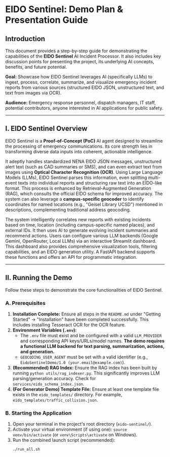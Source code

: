 # EIDO Sentinel: Demo Plan & Presentation Guide

## Introduction

This document provides a step-by-step guide for demonstrating the capabilities of the **EIDO Sentinel** AI Incident Processor. It also includes key discussion points for presenting the project, its underlying AI concepts, benefits, and future potential.

**Goal:** Showcase how EIDO Sentinel leverages AI (specifically LLMs) to ingest, process, correlate, summarize, and visualize emergency incident reports from various sources (structured EIDO JSON, unstructured text, and text from images via OCR).

**Audience:** Emergency response personnel, dispatch managers, IT staff, potential contributors, anyone interested in AI applications for public safety.

---

## I. EIDO Sentinel Overview

EIDO Sentinel is a **Proof-of-Concept (PoC)** AI agent designed to streamline the processing of emergency communications. Its core strength lies in transforming diverse data inputs into coherent, actionable intelligence.

It adeptly handles standardized NENA EIDO JSON messages, unstructured alert text (such as CAD summaries or SMS), and can even extract text from images using **Optical Character Recognition (OCR)**. Using Large Language Models (LLMs), EIDO Sentinel parses this information, even splitting multi-event texts into individual reports and structuring raw text into an EIDO-like format. This process is enhanced by Retrieval-Augmented Generation (RAG), which consults the official EIDO schema for improved accuracy. The system can also leverage a **campus-specific geocoder** to identify coordinates for named locations (e.g., "Geisel Library UCSD") mentioned in descriptions, complementing traditional address geocoding.

The system intelligently correlates new reports with existing incidents based on time, location (including campus-specific named places), and external IDs. It then uses AI to generate evolving incident summaries and recommend actions. Users can configure various LLM backends (Google Gemini, OpenRouter, Local LLMs) via an interactive Streamlit dashboard. This dashboard also provides comprehensive visualization tools, filtering capabilities, and an EIDO generation utility. A FastAPI backend supports these functions and offers an API for programmatic integration.

---

## II. Running the Demo

Follow these steps to demonstrate the core functionalities of EIDO Sentinel.

### A. Prerequisites

1.  **Installation Complete:** Ensure all steps in the `README.md` under "Getting Started" -> "Installation" have been completed successfully. This includes installing Tesseract OCR for the OCR feature.
2.  **Environment Variables (`.env`):**
    *   The `.env` file must exist and be configured with a valid `LLM_PROVIDER` and corresponding API keys/URLs/model names. **The demo requires a functional LLM backend for text parsing, summarization, actions, and generation.**
    *   `GEOCODING_USER_AGENT` must be set with a valid identifier (e.g., `EidoSentinelDemo/1.0 (your.email@example.com)`).
3.  **(Recommended) RAG Index:** Ensure the RAG index has been built by running `python utils/rag_indexer.py`. This significantly improves LLM parsing/generation accuracy. Check for `services/eido_schema_index.json`.
4.  **(For Generator Demo) Template File:** Ensure at least one template file exists in the `eido_templates/` directory. For example, `eido_templates/traffic_collision.json`.

### B. Starting the Application

1.  Open your terminal in the project's root directory (`eido-sentinel/`).
2.  Activate your virtual environment (if using one): `source venv/bin/activate` (or `venv\Scripts\activate` on Windows).
3.  Run the combined launch script (recommended):
    ```bash
    ./run_all.sh